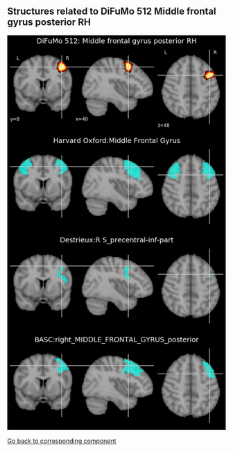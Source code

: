


## Structures related to DiFuMo 512 Middle frontal gyrus posterior RH

![294](294.jpg "Structures related to DiFuMo 512 Middle frontal gyrus posterior RH")

[Go back to corresponding component](https://parietal-inria.github.io/DiFuMo/512/html/294.html)